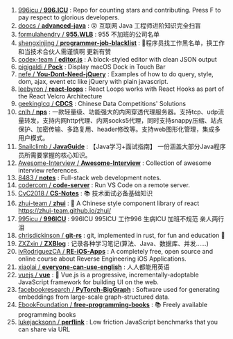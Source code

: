 1. [996icu / **996.ICU**](https://github.com/996icu/996.ICU) : Repo for counting stars and contributing. Press F to pay respect to glorious developers.
1. [doocs / **advanced-java**](https://github.com/doocs/advanced-java) : 😮 互联网 Java 工程师进阶知识完全扫盲
1. [formulahendry / **955.WLB**](https://github.com/formulahendry/955.WLB) : 955 不加班的公司名单
1. [shengxinjing / **programmer-job-blacklist**](https://github.com/shengxinjing/programmer-job-blacklist) : 🙈程序员找工作黑名单，换工作和当技术合伙人需谨慎啊 更新有赞
1. [codex-team / **editor.js**](https://github.com/codex-team/editor.js) : A block-styled editor with clean JSON output
1. [pigigaldi / **Pock**](https://github.com/pigigaldi/Pock) : Display macOS Dock in Touch Bar
1. [nefe / **You-Dont-Need-jQuery**](https://github.com/nefe/You-Dont-Need-jQuery) : Examples of how to do query, style, dom, ajax, event etc like jQuery with plain javascript.
1. [leebyron / **react-loops**](https://github.com/leebyron/react-loops) : React Loops works with React Hooks as part of the React Velcro Architecture
1. [geekinglcq / **CDCS**](https://github.com/geekinglcq/CDCS) : Chinese Data Competitions' Solutions
1. [cnlh / **nps**](https://github.com/cnlh/nps) : 一款轻量级、功能强大的内网穿透代理服务器。支持tcp、udp流量转发，支持内网http代理、内网socks5代理，同时支持snappy压缩、站点保护、加密传输、多路复用、header修改等。支持web图形化管理，集成多用户模式。
1. [Snailclimb / **JavaGuide**](https://github.com/Snailclimb/JavaGuide) : 【Java学习+面试指南】 一份涵盖大部分Java程序员所需要掌握的核心知识。
1. [Awesome-Interview / **Awesome-Interview**](https://github.com/Awesome-Interview/Awesome-Interview) : Collection of awesome interview references.
1. [8483 / **notes**](https://github.com/8483/notes) : Full-stack web development notes.
1. [codercom / **code-server**](https://github.com/codercom/code-server) : Run VS Code on a remote server.
1. [CyC2018 / **CS-Notes**](https://github.com/CyC2018/CS-Notes) : 📚 技术面试必备基础知识
1. [zhui-team / **zhui**](https://github.com/zhui-team/zhui) : 🚀 A Chinese style component library of react https://zhui-team.github.io/zhui/
1. [995icu / **996ICU**](https://github.com/995icu/996ICU) : 996ICU 995ICU 工作996 生病ICU 加班不规范 亲人两行泪
1. [chrisdickinson / **git-rs**](https://github.com/chrisdickinson/git-rs) : git, implemented in rust, for fun and education 🦀
1. [ZXZxin / **ZXBlog**](https://github.com/ZXZxin/ZXBlog) : 记录各种学习笔记(算法、Java、数据库、并发......)
1. [ivRodriguezCA / **RE-iOS-Apps**](https://github.com/ivRodriguezCA/RE-iOS-Apps) : A completely free, open source and online course about Reverse Engineering iOS Applications.
1. [xiaolai / **everyone-can-use-english**](https://github.com/xiaolai/everyone-can-use-english) : 人人都能用英语
1. [vuejs / **vue**](https://github.com/vuejs/vue) : 🖖 Vue.js is a progressive, incrementally-adoptable JavaScript framework for building UI on the web.
1. [facebookresearch / **PyTorch-BigGraph**](https://github.com/facebookresearch/PyTorch-BigGraph) : Software used for generating embeddings from large-scale graph-structured data.
1. [EbookFoundation / **free-programming-books**](https://github.com/EbookFoundation/free-programming-books) : 📚 Freely available programming books
1. [lukejacksonn / **perflink**](https://github.com/lukejacksonn/perflink) : Low friction JavaScript benchmarks that you can share via URL